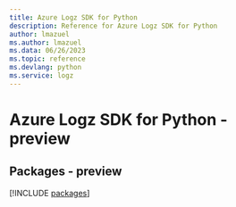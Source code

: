 ```yaml
---
title: Azure Logz SDK for Python
description: Reference for Azure Logz SDK for Python
author: lmazuel
ms.author: lmazuel
ms.data: 06/26/2023
ms.topic: reference
ms.devlang: python
ms.service: logz
---
```

# Azure Logz SDK for Python - preview
## Packages - preview
[!INCLUDE [packages](logz-index.md)]